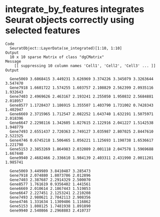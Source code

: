 # integrate_by_features integrates Seurat objects correctly using selected features

    Code
      SeuratObject::LayerData(se_integrated)[1:10, 1:10]
    Output
      10 x 10 sparse Matrix of class "dgCMatrix"
    Message
        [[ suppressing 10 column names 'Cell1', 'Cell2', 'Cell3' ... ]]
    Output
                                                                               
      Gene5069 3.6068415 3.449231 3.626969 3.374226 3.345079 3.3263644 3.547470
      Gene7918 1.6601722 1.574255 1.603757 2.108829 2.562399 2.0935116 1.932643
      Gene7403 2.4969626 2.463167 2.193241 2.255050 1.950832 2.5684881 2.018957
      Gene8577 1.1728437 1.186915 1.355507 1.403790 1.731002 0.7428343 1.402947
      Gene6669 2.3715965 1.712547 2.082252 1.643740 1.632191 1.5075971 2.018396
      Gene6647 2.2298116 1.342605 1.827615 2.122916 2.041227 1.5142538 1.948779
      Gene7493 2.6551437 2.720363 2.749127 3.035987 2.807025 2.8447610 2.522325
      Gene4746 0.6745218 1.506465 1.056221 1.125693 1.198738 1.6536617 1.221798
      Gene5153 2.3853269 1.864983 2.032089 2.001118 2.047578 1.5969688 1.667440
      Gene9940 2.4682466 2.336610 1.984139 2.403311 2.431990 2.0011201 1.985741
                                          
      Gene5069 3.449989 3.8410487 3.285473
      Gene7918 2.074880 1.8073786 2.012896
      Gene7403 2.387687 2.2914329 2.500070
      Gene8577 1.761619 0.9356402 1.441561
      Gene6669 2.010614 2.1867443 1.519853
      Gene6647 2.227451 2.1253241 2.210208
      Gene7493 2.980621 2.7042113 2.908356
      Gene4746 1.331634 1.1309406 1.116862
      Gene5153 1.808125 1.7481938 1.891890
      Gene9940 2.540866 2.2968883 2.410737

